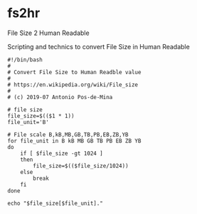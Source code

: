 # fs2hr
File Size 2 Human Readable

Scripting and technics to convert File Size in Human Readable

```
#!/bin/bash
#
# Convert File Size to Human Readble value
#
# https://en.wikipedia.org/wiki/File_size
#
# (c) 2019-07 Antonio Pos-de-Mina

# file size
file_size=$(($1 * 1))
file_unit='B'

# File scale B,kB,MB,GB,TB,PB,EB,ZB,YB
for file_unit in B kB MB GB TB PB EB ZB YB
do
    if [ $file_size -gt 1024 ]
    then
        file_size=$(($file_size/1024))
    else
        break
    fi
done

echo "$file_size[$file_unit]."
```
